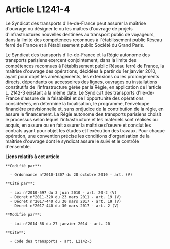 # Article L1241-4

Le Syndicat des transports d'Ile-de-France peut assurer la maîtrise d'ouvrage ou désigner le ou les maîtres d'ouvrage de
projets d'infrastructures nouvelles destinées au transport public de voyageurs, dans la limite des compétences reconnues à
l'établissement public Réseau ferré de France et à l'établissement public Société du Grand Paris.  

Le Syndicat des transports d'Ile-de-France et la Régie autonome des transports parisiens exercent conjointement, dans la
limite des compétences reconnues à l'établissement public Réseau ferré de France, la maîtrise d'ouvrage des opérations,
décidées à partir du 1er janvier 2010, ayant pour objet les aménagements, les extensions ou les prolongements directs,
dépendants ou accessoires des lignes, ouvrages ou installations constitutifs de l'infrastructure gérée par la Régie, en
application de l'article L. 2142-3 existant à la même date. Le Syndicat des transports d'Ile-de-France s'assure de la
faisabilité et de l'opportunité des opérations considérées, en détermine la localisation, le programme, l'enveloppe
financière prévisionnelle et, sans préjudice de la contribution de la régie, en assure le financement. La Régie autonome des
transports parisiens choisit le processus selon lequel l'infrastructure et les matériels sont réalisés ou acquis, en assure
ou en fait assurer la maîtrise d'œuvre et conclut les contrats ayant pour objet les études et l'exécution des travaux. Pour
chaque opération, une convention précise les conditions d'organisation de la maîtrise d'ouvrage dont le syndicat assure le
suivi et le contrôle d'ensemble.

**Liens relatifs à cet article**

	**Codifié par**:

	  - Ordonnance n°2010-1307 du 28 octobre 2010 - art. (V)

	**Cité par**:

	  - Loi n°2010-597 du 3 juin 2010 - art. 20-2 (V)
	  - Décret n°2011-320 du 23 mars 2011 - art. 19 (V)
	  - Décret n°2017-440 du 30 mars 2017 - art. 19 (V)
	  - Décret n°2017-440 du 30 mars 2017 - art. 2 (V)

	**Modifié par**:

	  - Loi n°2014-58 du 27 janvier 2014 - art. 20

	**Cite**:

	  - Code des transports - art. L2142-3
